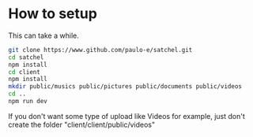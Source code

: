 # How to setup

This can take a while.

```sh
git clone https://www.github.com/paulo-e/satchel.git
cd satchel
npm install
cd client
npm install
mkdir public/musics public/pictures public/documents public/videos
cd ..
npm run dev
```

If you don't want some type of upload like Videos for example, just don't create the folder "client/client/public/videos"
